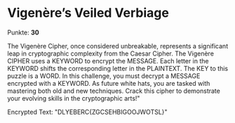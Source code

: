 # Vigenère’s Veiled Verbiage

Punkte: **30**

The Vigenère Cipher, once considered unbreakable, represents a significant leap in cryptographic complexity from the Caesar Cipher. The Vigenère CIPHER uses a KEYWORD to encrypt the MESSAGE. Each letter in the KEYWORD shifts the corresponding letter in the PLAINTEXT. The KEY to this puzzle is a WORD. In this challenge, you must decrypt a MESSAGE encrypted with a KEYWORD. As future white hats, you are tasked with mastering both old and new techniques. Crack this cipher to demonstrate your evolving skills in the cryptographic arts!"

Encrypted Text: "DLYEBERC{ZGCSEHBIGOOJWOTSL}"
